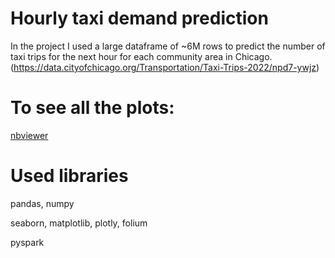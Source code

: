 # Hourly taxi demand prediction
In the project I used a large dataframe of ~6M rows to predict the number of taxi trips for the next hour for each community area in Chicago. (https://data.cityofchicago.org/Transportation/Taxi-Trips-2022/npd7-ywjz)

# To see all the plots:
[nbviewer](https://nbviewer.org/github/vladislavziyangulov/workshop/blob/main/taxi_trips.ipynb)

# Used libraries
pandas, numpy

seaborn, matplotlib, plotly, folium

pyspark
